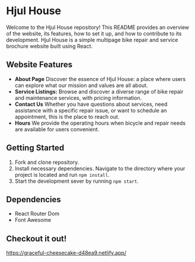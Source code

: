 # Hjul House

Welcome to the Hjul House repository! This README provides an overview of the website, its features, how to set it up, and how to contribute to its development. Hjul House is a simple multipage bike repair and service brochure website built using React. 

## Website Features

- **About Page** Discover the essence of Hjul House: a place where users can explore what our mission and values are all about.
- **Service Listings:** Browse and discover a diverse range of bike repair and maintenance services, with pricing information.
- **Contact Us** Whether you have questions about services, need assistance with a specific repair issue, or want to schedule an appointment, this is the place to reach out.
- **Hours** We provide the operating hours when bicycle and repair needs are available for users convenient.

## Getting Started 

1. Fork and clone repository.
2. Install necessary dependencies. Navigate to the directory where your project is located and run `npm install`.
3. Start the development sever by running `npm start`.

## Dependencies
- React Router Dom
- Font Awesome

## Checkout it out!
https://graceful-cheesecake-d48ea9.netlify.app/